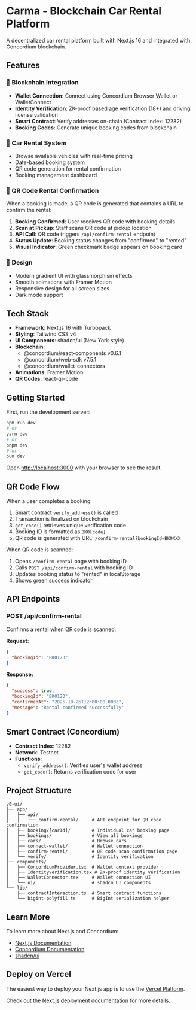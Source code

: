# Carma - Blockchain Car Rental Platform

A decentralized car rental platform built with Next.js 16 and integrated with Concordium blockchain.

## Features

### 🔐 Blockchain Integration
- **Wallet Connection**: Connect using Concordium Browser Wallet or WalletConnect
- **Identity Verification**: ZK-proof based age verification (18+) and driving license validation
- **Smart Contract**: Verify addresses on-chain (Contract Index: 12282)
- **Booking Codes**: Generate unique booking codes from blockchain

### 🚗 Car Rental System
- Browse available vehicles with real-time pricing
- Date-based booking system
- QR code generation for rental confirmation
- Booking management dashboard

### 📱 QR Code Rental Confirmation
When a booking is made, a QR code is generated that contains a URL to confirm the rental:

1. **Booking Confirmed**: User receives QR code with booking details
2. **Scan at Pickup**: Staff scans QR code at pickup location
3. **API Call**: QR code triggers `/api/confirm-rental` endpoint
4. **Status Update**: Booking status changes from "confirmed" to "rented"
5. **Visual Indicator**: Green checkmark badge appears on booking card

### 🎨 Design
- Modern gradient UI with glassmorphism effects
- Smooth animations with Framer Motion
- Responsive design for all screen sizes
- Dark mode support

## Tech Stack

- **Framework**: Next.js 16 with Turbopack
- **Styling**: Tailwind CSS v4
- **UI Components**: shadcn/ui (New York style)
- **Blockchain**: 
  - @concordium/react-components v0.6.1
  - @concordium/web-sdk v7.5.1
  - @concordium/wallet-connectors
- **Animations**: Framer Motion
- **QR Codes**: react-qr-code

## Getting Started

First, run the development server:

```bash
npm run dev
# or
yarn dev
# or
pnpm dev
# or
bun dev
```

Open [http://localhost:3000](http://localhost:3000) with your browser to see the result.

## QR Code Flow

When a user completes a booking:
1. Smart contract `verify_address()` is called
2. Transaction is finalized on blockchain
3. `get_code()` retrieves unique verification code
4. Booking ID is formatted as `BK0[code]`
5. QR code is generated with URL: `/confirm-rental?bookingId=BK0XXX`

When QR code is scanned:
1. Opens `/confirm-rental` page with booking ID
2. Calls `POST /api/confirm-rental` with booking ID
3. Updates booking status to "rented" in localStorage
4. Shows green success indicator

## API Endpoints

### POST /api/confirm-rental
Confirms a rental when QR code is scanned.

**Request:**
```json
{
  "bookingId": "BK0123"
}
```

**Response:**
```json
{
  "success": true,
  "bookingId": "BK0123",
  "confirmedAt": "2025-10-26T12:00:00.000Z",
  "message": "Rental confirmed successfully"
}
```

## Smart Contract (Concordium)

- **Contract Index**: 12282
- **Network**: Testnet
- **Functions**:
  - `verify_address()`: Verifies user's wallet address
  - `get_code()`: Returns verification code for user

## Project Structure

```
v0-ui/
├── app/
│   ├── api/
│   │   └── confirm-rental/     # API endpoint for QR code confirmation
│   ├── booking/[carId]/        # Individual car booking page
│   ├── bookings/               # View all bookings
│   ├── cars/                   # Browse cars
│   ├── connect-wallet/         # Wallet connection
│   ├── confirm-rental/         # QR code scan confirmation page
│   └── verify/                 # Identity verification
├── components/
│   ├── ConcordiumProvider.tsx  # Wallet context provider
│   ├── IdentityVerification.tsx # ZK-proof identity verification
│   ├── WalletConnector.tsx     # Wallet connection UI
│   └── ui/                     # shadcn UI components
└── lib/
    ├── contractInteraction.ts  # Smart contract functions
    └── bigint-polyfill.ts      # BigInt serialization helper
```

## Learn More

To learn more about Next.js and Concordium:

- [Next.js Documentation](https://nextjs.org/docs)
- [Concordium Documentation](https://developer.concordium.software/)
- [shadcn/ui](https://ui.shadcn.com/)

## Deploy on Vercel

The easiest way to deploy your Next.js app is to use the [Vercel Platform](https://vercel.com/new?utm_medium=default-template&filter=next.js&utm_source=create-next-app&utm_campaign=create-next-app-readme).

Check out the [Next.js deployment documentation](https://nextjs.org/docs/app/building-your-application/deploying) for more details.

